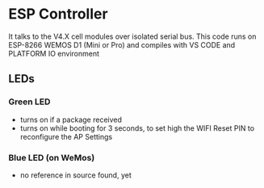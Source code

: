 # ESP Controller

It talks to the V4.X cell modules over isolated serial bus. This code runs on ESP-8266 WEMOS D1 (Mini or Pro) and compiles with VS CODE and PLATFORM IO environment

## LEDs
### Green LED
- turns on if a package received
- turns on while booting for 3 seconds, to set high the WIFI Reset PIN to reconfigure the AP Settings

### Blue LED (on WeMos)
- no reference in source found, yet
